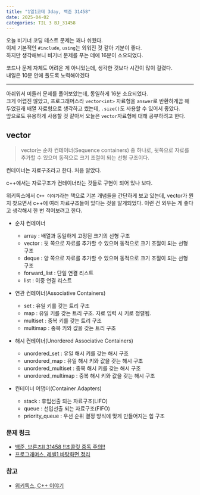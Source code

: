 ```yaml
---
title: "1일1코테 3day, 백준 31458"
date: 2025-04-02
categories: TIL 3 BJ_31458
---
```


오늘 비기너 코딩 테스트 문제는 꽤나 쉬웠다.  
이제 기본적인 `#include`, `using`는 외워진 것 같아 기분이 좋다.  
하지만 생각해보니 비기너 문제를 푸는 데에 16분이 소요되었다.  

코드나 문제 자체도 어려운 게 아니었는데, 생각한 것보다 시간이 많이 걸렸다.  
내일은 10분 안에 풀도록 노력해야겠다

---

아쉬워서 미들러 문제를 풀어보았는데, 동일하게 16분 소요되었다.  
크게 어렵진 않았고, 프로그래머스라 `vector<int>` 자료형을 `answer`로 반환하게끔 해두었길래 배열 자료형으로 생각하고 썼는데, `.size()`도 사용할 수 있어서 좋았다.  
앞으로도 유용하게 사용할 것 같아서 오늘은 `vector`자료형에 대해 공부하려고 한다.

## vector

> vector는 순차 컨테이너(Sequence containers) 중 하나로, 뒷쪽으로 자료를 추가할 수 있으며 동적으로 크기 조절이 되는 선형 구조이다.  

컨테이너는 자료구조라고 한다. 처음 알았다.  

c++에서는 자료구조가 컨테이너라는 것들로 구현이 되어 있나 보다.  

위키독스에서 `C++ 이야기`라는 책으로 기본 개념들을 간단하게 보고 있는데, vector가 뭔지 찾으면서 c++에 여러 자료구조들이 있다는 것을 알게되었다. 이런 건 외우는 게 좋다고 생각해서 한 번 적어보려고 한다.  

- 순차 컨테이너
  - array : 배열과 동일하게 고정된 크기의 선형 구조
  - vector : 뒷 쪽으로 자료를 추가할 수 있으며 동적으로 크기 조절이 되는 선형 구조
  - deque : 양 쪽으로 자료를 추가할 수 있으며 동적으로 크기 조절이 되는 선형 구조
  - forward_list : 단일 연결 리스트
  - list : 이중 연결 리스트

- 연관 컨테이너(Associative Containers)
  - set : 유일 키를 갖는 트리 구조
  - map : 유일 키를 갖는 트리 구조. 자료 입력 시 키로 정렬됨.
  - multiset : 중복 키를 갖는 트리 구조
  - multimap : 중복 키와 값을 갖는 트리 구조

- 해시 컨테이너(Unordered Associative Containers)
  - unordered_set : 유일 해시 키를 갖는 해시 구조
  - unordered_map : 유일 해시 키와 값을 갖는 해시 구조
  - unordered_multiset : 중복 해시 키를 갖는 해시 구조
  - unordered_multimap : 중복 해시 키와 값을 갖는 해시 구조

- 컨테이너 어댑터(Container Adapters)
  - stack : 후입선출 되는 자료구조(LIFO)
  - queue : 선입선출 되는 자료구조(FIFO)
  - priority_queue : 우선 순위 결정 방식에 맞게 만들어지는 힙 구조

### 문제 링크

- [백준, 브론즈Ⅱ 31458 !!초콜릿 중독 주의!!](https://www.acmicpc.net/problem/31458)  
- [프로그래머스, 레벨1 바탕화면 정리](https://school.programmers.co.kr/learn/courses/30/lessons/161990)

### 참고

- [위키독스, C++ 이야기](https://wikidocs.net/29953)